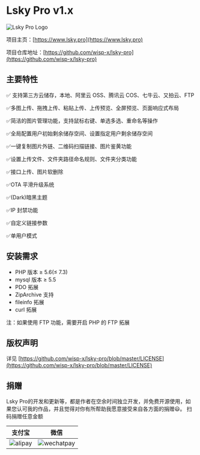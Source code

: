 # Lsky Pro v1.x

![Lsky Pro Logo](https://raw.githubusercontent.com/wisp-x/lsky-pro/master/public/static/app/images/logo.png)

项目主页：[https://www.lsky.pro](https://www.lsky.pro)

项目仓库地址：[https://github.com/wisp-x/lsky-pro](https://github.com/wisp-x/lsky-pro)

## 主要特性
✅ 支持第三方云储存，本地、阿里云 OSS、腾讯云 COS、七牛云、又拍云、FTP

✅多图上传、拖拽上传、粘贴上传、上传预览、全屏预览、页面响应式布局

✅简洁的图片管理功能，支持鼠标右键、单选多选、重命名等操作

✅全局配置用户初始剩余储存空间、设置指定用户剩余储存空间

✅一键复制图片外链、二维码扫描链接、图片鉴黄功能

✅设置上传文件、文件夹路径命名规则、文件夹分类功能

✅接口上传、图片软删除

✅OTA 平滑升级系统

✅(Dark)暗黑主题

✅IP 封禁功能

✅自定义链接参数

✅单用户模式

## 安装需求

- PHP 版本 ≥ 5.6(≤ 7.3)
- mysql 版本 ≥ 5.5
- PDO 拓展
- ZipArchive 支持
- fileinfo 拓展
- curl 拓展

注：如果使用 FTP 功能，需要开启 PHP 的 FTP 拓展


## 版权声明
详见 [https://github.com/wisp-x/lsky-pro/blob/master/LICENSE](https://github.com/wisp-x/lsky-pro/blob/master/LICENSE)

## 捐赠
Lsky Pro的开发和更新等，都是作者在空余时间独立开发，并免费开源使用，如果您认可我的作品，并且觉得对你有所帮助我愿意接受来自各方面的捐赠😃。
扫码捐赠任意金额

| 支付宝 | 微信 |
| :---: | :---: |
| ![alipay](https://box.kancloud.cn/4f193c14546c32c00bcb415ebfedc421_256x256.png) | ![wechatpay](https://img.kancloud.cn/5f/ef/5fef4de362089d614f85566b3a6746b4_228x229.png)|